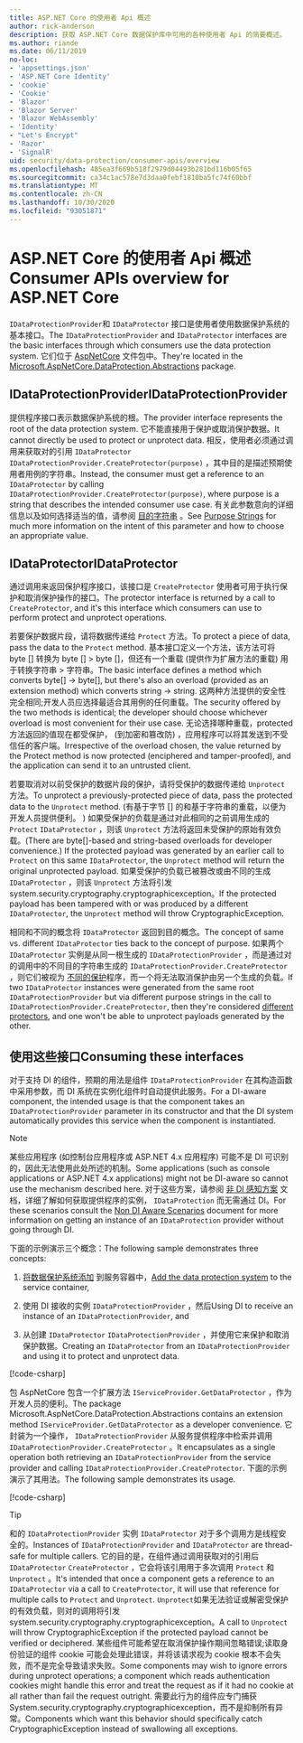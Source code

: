 ```yaml
---
title: ASP.NET Core 的使用者 Api 概述
author: rick-anderson
description: 获取 ASP.NET Core 数据保护库中可用的各种使用者 Api 的简要概述。
ms.author: riande
ms.date: 06/11/2019
no-loc:
- 'appsettings.json'
- 'ASP.NET Core Identity'
- 'cookie'
- 'Cookie'
- 'Blazor'
- 'Blazor Server'
- 'Blazor WebAssembly'
- 'Identity'
- "Let's Encrypt"
- 'Razor'
- 'SignalR'
uid: security/data-protection/consumer-apis/overview
ms.openlocfilehash: 485ea3f669b518f2979d04493b281bd116b05f65
ms.sourcegitcommit: ca34c1ac578e7d3daa0febf1810ba5fc74f60bbf
ms.translationtype: MT
ms.contentlocale: zh-CN
ms.lasthandoff: 10/30/2020
ms.locfileid: "93051871"
---
```

# <a name="consumer-apis-overview-for-aspnet-core"></a><span data-ttu-id="27fc2-103">ASP.NET Core 的使用者 Api 概述</span><span class="sxs-lookup"><span data-stu-id="27fc2-103">Consumer APIs overview for ASP.NET Core</span></span>

<span data-ttu-id="27fc2-104">`IDataProtectionProvider`和 `IDataProtector` 接口是使用者使用数据保护系统的基本接口。</span><span class="sxs-lookup"><span data-stu-id="27fc2-104">The `IDataProtectionProvider` and `IDataProtector` interfaces are the basic interfaces through which consumers use the data protection system.</span></span> <span data-ttu-id="27fc2-105">它们位于 [AspNetCore](https://www.nuget.org/packages/Microsoft.AspNetCore.DataProtection.Abstractions/) 文件包中。</span><span class="sxs-lookup"><span data-stu-id="27fc2-105">They're located in the [Microsoft.AspNetCore.DataProtection.Abstractions](https://www.nuget.org/packages/Microsoft.AspNetCore.DataProtection.Abstractions/) package.</span></span>

## <a name="idataprotectionprovider"></a><span data-ttu-id="27fc2-106">IDataProtectionProvider</span><span class="sxs-lookup"><span data-stu-id="27fc2-106">IDataProtectionProvider</span></span>

<span data-ttu-id="27fc2-107">提供程序接口表示数据保护系统的根。</span><span class="sxs-lookup"><span data-stu-id="27fc2-107">The provider interface represents the root of the data protection system.</span></span> <span data-ttu-id="27fc2-108">它不能直接用于保护或取消保护数据。</span><span class="sxs-lookup"><span data-stu-id="27fc2-108">It cannot directly be used to protect or unprotect data.</span></span> <span data-ttu-id="27fc2-109">相反，使用者必须通过调用来获取对的引用 `IDataProtector` `IDataProtectionProvider.CreateProtector(purpose)` ，其中目的是描述预期使用者用例的字符串。</span><span class="sxs-lookup"><span data-stu-id="27fc2-109">Instead, the consumer must get a reference to an `IDataProtector` by calling `IDataProtectionProvider.CreateProtector(purpose)`, where purpose is a string that describes the intended consumer use case.</span></span> <span data-ttu-id="27fc2-110">有关此参数意向的详细信息以及如何选择适当的值，请参阅 [目的字符串](xref:security/data-protection/consumer-apis/purpose-strings) 。</span><span class="sxs-lookup"><span data-stu-id="27fc2-110">See [Purpose Strings](xref:security/data-protection/consumer-apis/purpose-strings) for much more information on the intent of this parameter and how to choose an appropriate value.</span></span>

## <a name="idataprotector"></a><span data-ttu-id="27fc2-111">IDataProtector</span><span class="sxs-lookup"><span data-stu-id="27fc2-111">IDataProtector</span></span>

<span data-ttu-id="27fc2-112">通过调用来返回保护程序接口，该接口是 `CreateProtector` 使用者可用于执行保护和取消保护操作的接口。</span><span class="sxs-lookup"><span data-stu-id="27fc2-112">The protector interface is returned by a call to `CreateProtector`, and it's this interface which consumers can use to perform protect and unprotect operations.</span></span>

<span data-ttu-id="27fc2-113">若要保护数据片段，请将数据传递给 `Protect` 方法。</span><span class="sxs-lookup"><span data-stu-id="27fc2-113">To protect a piece of data, pass the data to the `Protect` method.</span></span> <span data-ttu-id="27fc2-114">基本接口定义一个方法，该方法可将 byte [] 转换为 byte [] > byte []，但还有一个重载 (提供作为扩展方法的重载) 用于转换字符串 > 字符串。</span><span class="sxs-lookup"><span data-stu-id="27fc2-114">The basic interface defines a method which converts byte[] -> byte[], but there's also an overload (provided as an extension method) which converts string -> string.</span></span> <span data-ttu-id="27fc2-115">这两种方法提供的安全性完全相同;开发人员应选择最适合其用例的任何重载。</span><span class="sxs-lookup"><span data-stu-id="27fc2-115">The security offered by the two methods is identical; the developer should choose whichever overload is most convenient for their use case.</span></span> <span data-ttu-id="27fc2-116">无论选择哪种重载，protected 方法返回的值现在都受保护， (到加密和篡改防) ，应用程序可以将其发送到不受信任的客户端。</span><span class="sxs-lookup"><span data-stu-id="27fc2-116">Irrespective of the overload chosen, the value returned by the Protect method is now protected (enciphered and tamper-proofed), and the application can send it to an untrusted client.</span></span>

<span data-ttu-id="27fc2-117">若要取消对以前受保护的数据片段的保护，请将受保护的数据传递给 `Unprotect` 方法。</span><span class="sxs-lookup"><span data-stu-id="27fc2-117">To unprotect a previously-protected piece of data, pass the protected data to the `Unprotect` method.</span></span> <span data-ttu-id="27fc2-118"> (有基于字节 [] 的和基于字符串的重载，以便为开发人员提供便利。 ) 如果受保护的负载是通过对此相同的之前调用生成的 `Protect` `IDataProtector` ，则该 `Unprotect` 方法将返回未受保护的原始有效负载。</span><span class="sxs-lookup"><span data-stu-id="27fc2-118">(There are byte[]-based and string-based overloads for developer convenience.) If the protected payload was generated by an earlier call to `Protect` on this same `IDataProtector`, the `Unprotect` method will return the original unprotected payload.</span></span> <span data-ttu-id="27fc2-119">如果受保护的负载已被篡改或由不同的生成 `IDataProtector` ，则该 `Unprotect` 方法将引发 system.security.cryptography.cryptographicexception。</span><span class="sxs-lookup"><span data-stu-id="27fc2-119">If the protected payload has been tampered with or was produced by a different `IDataProtector`, the `Unprotect` method will throw CryptographicException.</span></span>

<span data-ttu-id="27fc2-120">相同和不同的概念将 `IDataProtector` 返回到目的概念。</span><span class="sxs-lookup"><span data-stu-id="27fc2-120">The concept of same vs. different `IDataProtector` ties back to the concept of purpose.</span></span> <span data-ttu-id="27fc2-121">如果两个 `IDataProtector` 实例是从同一根生成的 `IDataProtectionProvider` ，而是通过对的调用中的不同目的字符串生成的 `IDataProtectionProvider.CreateProtector` ，则它们被视为 [不同的保护](xref:security/data-protection/consumer-apis/purpose-strings)程序，而一个将无法取消保护由另一个生成的负载。</span><span class="sxs-lookup"><span data-stu-id="27fc2-121">If two `IDataProtector` instances were generated from the same root `IDataProtectionProvider` but via different purpose strings in the call to `IDataProtectionProvider.CreateProtector`, then they're considered [different protectors](xref:security/data-protection/consumer-apis/purpose-strings), and one won't be able to unprotect payloads generated by the other.</span></span>

## <a name="consuming-these-interfaces"></a><span data-ttu-id="27fc2-122">使用这些接口</span><span class="sxs-lookup"><span data-stu-id="27fc2-122">Consuming these interfaces</span></span>

<span data-ttu-id="27fc2-123">对于支持 DI 的组件，预期的用法是组件 `IDataProtectionProvider` 在其构造函数中采用参数，而 DI 系统在实例化组件时自动提供此服务。</span><span class="sxs-lookup"><span data-stu-id="27fc2-123">For a DI-aware component, the intended usage is that the component takes an `IDataProtectionProvider` parameter in its constructor and that the DI system automatically provides this service when the component is instantiated.</span></span>

> [!NOTE]
> <span data-ttu-id="27fc2-124">某些应用程序 (如控制台应用程序或 ASP.NET 4.x 应用程序) 可能不是 DI 可识别的，因此无法使用此处所述的机制。</span><span class="sxs-lookup"><span data-stu-id="27fc2-124">Some applications (such as console applications or ASP.NET 4.x applications) might not be DI-aware so cannot use the mechanism described here.</span></span> <span data-ttu-id="27fc2-125">对于这些方案，请参阅 [非 DI 感知方案](xref:security/data-protection/configuration/non-di-scenarios) 文档，详细了解如何获取提供程序的实例， `IDataProtection` 而无需通过 DI。</span><span class="sxs-lookup"><span data-stu-id="27fc2-125">For these scenarios consult the [Non DI Aware Scenarios](xref:security/data-protection/configuration/non-di-scenarios) document for more information on getting an instance of an `IDataProtection` provider without going through DI.</span></span>

<span data-ttu-id="27fc2-126">下面的示例演示三个概念：</span><span class="sxs-lookup"><span data-stu-id="27fc2-126">The following sample demonstrates three concepts:</span></span>

1. <span data-ttu-id="27fc2-127">[将数据保护系统添加](xref:security/data-protection/configuration/overview) 到服务容器中，</span><span class="sxs-lookup"><span data-stu-id="27fc2-127">[Add the data protection system](xref:security/data-protection/configuration/overview) to the service container,</span></span>

2. <span data-ttu-id="27fc2-128">使用 DI 接收的实例 `IDataProtectionProvider` ，然后</span><span class="sxs-lookup"><span data-stu-id="27fc2-128">Using DI to receive an instance of an `IDataProtectionProvider`, and</span></span>

3. <span data-ttu-id="27fc2-129">从创建 `IDataProtector` `IDataProtectionProvider` ，并使用它来保护和取消保护数据。</span><span class="sxs-lookup"><span data-stu-id="27fc2-129">Creating an `IDataProtector` from an `IDataProtectionProvider` and using it to protect and unprotect data.</span></span>

[!code-csharp[](../using-data-protection/samples/protectunprotect.cs?highlight=26,34,35,36,37,38,39,40)]

<span data-ttu-id="27fc2-130">包 AspNetCore 包含一个扩展方法 `IServiceProvider.GetDataProtector` ，作为开发人员的便利。</span><span class="sxs-lookup"><span data-stu-id="27fc2-130">The package Microsoft.AspNetCore.DataProtection.Abstractions contains an extension method `IServiceProvider.GetDataProtector` as a developer convenience.</span></span> <span data-ttu-id="27fc2-131">它封装为一个操作， `IDataProtectionProvider` 从服务提供程序中检索并调用 `IDataProtectionProvider.CreateProtector` 。</span><span class="sxs-lookup"><span data-stu-id="27fc2-131">It encapsulates as a single operation both retrieving an `IDataProtectionProvider` from the service provider and calling `IDataProtectionProvider.CreateProtector`.</span></span> <span data-ttu-id="27fc2-132">下面的示例演示了其用法。</span><span class="sxs-lookup"><span data-stu-id="27fc2-132">The following sample demonstrates its usage.</span></span>

[!code-csharp[](./overview/samples/getdataprotector.cs?highlight=15)]

>[!TIP]
> <span data-ttu-id="27fc2-133">和的 `IDataProtectionProvider` 实例 `IDataProtector` 对于多个调用方是线程安全的。</span><span class="sxs-lookup"><span data-stu-id="27fc2-133">Instances of `IDataProtectionProvider` and `IDataProtector` are thread-safe for multiple callers.</span></span> <span data-ttu-id="27fc2-134">它的目的是，在组件通过调用获取对的引用后 `IDataProtector` `CreateProtector` ，它会将该引用用于多次调用 `Protect` 和 `Unprotect` 。</span><span class="sxs-lookup"><span data-stu-id="27fc2-134">It's intended that once a component gets a reference to an `IDataProtector` via a call to `CreateProtector`, it will use that reference for multiple calls to `Protect` and `Unprotect`.</span></span> <span data-ttu-id="27fc2-135">`Unprotect`如果无法验证或解密受保护的有效负载，则对的调用将引发 system.security.cryptography.cryptographicexception。</span><span class="sxs-lookup"><span data-stu-id="27fc2-135">A call to `Unprotect` will throw CryptographicException if the protected payload cannot be verified or deciphered.</span></span> <span data-ttu-id="27fc2-136">某些组件可能希望在取消保护操作期间忽略错误;读取身份验证的组件 cookie 可能会处理此错误，并将该请求视为 cookie 根本不会失败，而不是完全导致请求失败。</span><span class="sxs-lookup"><span data-stu-id="27fc2-136">Some components may wish to ignore errors during unprotect operations; a component which reads authentication cookies might handle this error and treat the request as if it had no cookie at all rather than fail the request outright.</span></span> <span data-ttu-id="27fc2-137">需要此行为的组件应专门捕获 System.security.cryptography.cryptographicexception，而不是抑制所有异常。</span><span class="sxs-lookup"><span data-stu-id="27fc2-137">Components which want this behavior should specifically catch CryptographicException instead of swallowing all exceptions.</span></span>
